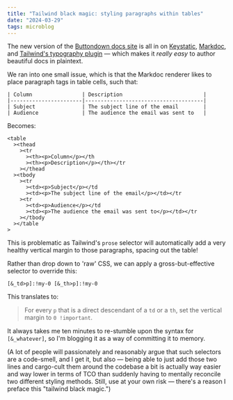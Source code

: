 ```yaml
---
title: "Tailwind black magic: styling paragraphs within tables"
date: "2024-03-29"
tags: microblog
---
```


The new version of the [Buttondown docs site](https://docs.buttondown.email/) is all in on [Keystatic](https://keystatic.com/), [Markdoc](https://markdoc.dev/), and [Tailwind's typography plugin](https://github.com/tailwindlabs/tailwindcss-typography) — which makes it _really easy_ to author beautiful docs in plaintext.

We ran into one small issue, which is that the Markdoc renderer likes to place paragraph tags in table cells, such that:

```
| Column                | Description                          |
|-----------------------|--------------------------------------|
| Subject               | The subject line of the email        |
| Audience              | The audience the email was sent to   |
```

Becomes:

```
<table
  ><thead
    ><tr
      ><th><p>Column</p></th
      ><th><p>Description</p></th></tr
    ></thead
  ><tbody
    ><tr
      ><td><p>Subject</p></td
      ><td><p>The subject line of the email</p></td></tr
    ><tr
      ><td><p>Audience</p></td
      ><td><p>The audience the email was sent to</p></td></tr
    ></tbody
  ></table
>
```

This is problematic as Tailwind's `prose` selector will automatically add a very healthy vertical margin to those paragraphs, spacing out the table!

Rather than drop down to 'raw' CSS, we can apply a gross-but-effective selector to override this:

```
[&_td>p]:!my-0 [&_th>p]:!my-0
```

This translates to:

> For every `p` that is a direct descendant of a `td` or a `th`, set the vertical margin to `0 !important`.

It always takes me ten minutes to re-stumble upon the syntax for `[&_whatever]`, so I'm blogging it as a way of committing it to memory.

(A lot of people will passionately and reasonably argue that such selectors are a code-smell, and I get it, but also — being able to just add those two lines and cargo-cult them around the codebase a bit is actually way easier and way lower in terms of TCO than suddenly having to mentally reconcile two different styling methods. Still, use at your own risk — there's a reason I preface this "tailwind black magic.")
